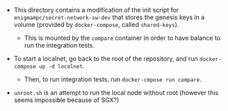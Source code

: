 * This directory contains a modification
  of the init script for `enigmampc/secret-network-sw-dev`
  that stores the genesis keys in a volume
  (provided by `docker-compose`, called `shared-keys`).
  * This is mounted by the `compare` container
    in order to have balance to run the integration tests.

* To start a localnet,
  go back to the root of the repository,
  and run `docker-compose up -d localnet`.
  * Then, to run integration tests,
    run `docker-cmpose run compare`.

* `unroot.sh` is an attempt to run the local node
  without root (however this seems impossible
  because of SGX?)
